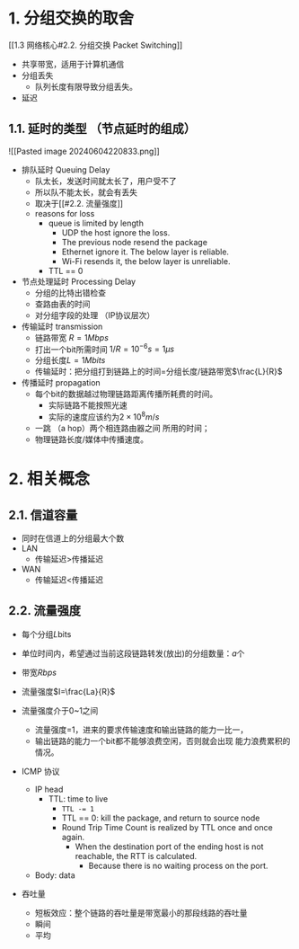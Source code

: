 # 1. 分组交换的取舍
[[1.3 网络核心#2.2. 分组交换 Packet Switching]]
- 共享带宽，适用于计算机通信
- 分组丢失
	- 队列长度有限导致分组丢失。
- 延迟
## 1.1. 延时的类型 （节点延时的组成）
![[Pasted image 20240604220833.png]]
- 排队延时 Queuing Delay
	- 队太长，发送时间就太长了，用户受不了
	- 所以队不能太长，就会有丢失
	- 取决于[[#2.2. 流量强度]]
	- reasons for loss
		- queue is limited by length
			- UDP the host ignore the loss.
			- The previous node resend the package
			- Ethernet ignore it. The below layer is reliable.
			- Wi-Fi resends it, the below layer is unreliable.
		- TTL == 0
- 节点处理延时 Processing Delay
	- 分组的比特出错检查
	- 查路由表的时间
	- 对分组字段的处理 （IP协议层次）
- 传输延时 transmission
	- 链路带宽 $R=1Mbps$
	- 打出一个bit所需时间 $1/R=10^{-6}s=1\mu s$
	- 分组长度$L=1Mbits$
	- 传输延时：把分组打到链路上的时间=分组长度/链路带宽$\frac{L}{R}$
- 传播延时 propagation
	- 每个bit的数据越过物理链路距离传播所耗费的时间。
		- 实际链路不能按照光速
		- 实际的速度应该约为$2\times 10^8m/s$
	- 一跳 （a hop）两个相连路由器之间 所用的时间；
	- 物理链路长度/媒体中传播速度。
# 2. 相关概念
## 2.1. 信道容量
- 同时在信道上的分组最大个数
- LAN
	- 传输延迟$>$传播延迟
- WAN
	- 传输延迟$<$传播延迟
## 2.2. 流量强度
- 每个分组$L$bits
- 单位时间内，希望通过当前这段链路转发(放出)的分组数量：$a$个
- 带宽$R bps$
- 流量强度$I=\frac{La}{R}$
- 流量强度介于0~1之间
	- 流量强度=1，进来的要求传输速度和输出链路的能力一比一，
	- 输出链路的能力一个bit都不能够浪费空闲，否则就会出现 能力浪费累积的情况。

- ICMP 协议
	- IP head
		- TTL: time to live
			- `TTL -= 1`
			- TTL == 0: kill the package, and return to source node
			- Round Trip Time Count is realized by TTL once and once again.
				- When the destination port of the ending host is not reachable, the RTT is calculated.
					- Because there is no waiting process on the port.
	- Body: data
- 吞吐量
	- 短板效应：整个链路的吞吐量是带宽最小的那段线路的吞吐量
	- 瞬间
	- 平均